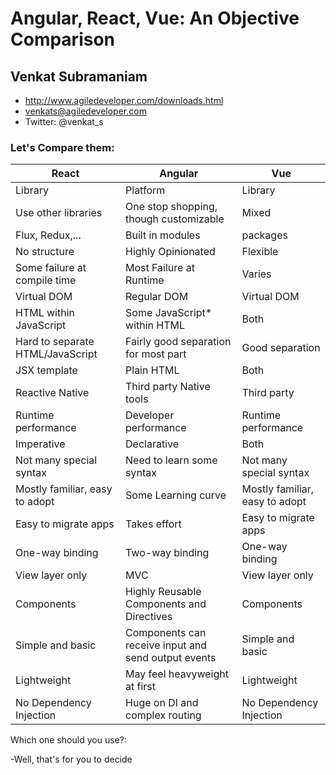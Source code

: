 # Angular, React, Vue: An Objective Comparison
## Venkat Subramaniam
* http://www.agiledeveloper.com/downloads.html
* venkats@agiledeveloper.com
* Twitter: @venkat_s

### Let's Compare them:

| React | Angular | Vue |
|-------|---------|-----|
| Library | Platform | Library |
| Use other libraries | One stop shopping, though customizable | Mixed |
| Flux, Redux,... | Built in modules | packages |
| No structure | Highly Opinionated | Flexible |
| Some failure at compile time | Most Failure at Runtime | Varies |
| Virtual DOM | Regular DOM | Virtual DOM |
| HTML within JavaScript | Some JavaScript* within HTML | Both |
| Hard to separate HTML/JavaScript | Fairly good separation for most part | Good separation |
| JSX template | Plain HTML | Both |
| Reactive Native | Third party Native tools | Third party |
| Runtime performance | Developer performance | Runtime performance |
| Imperative | Declarative | Both |
| Not many special syntax | Need to learn some syntax | Not many special syntax |
| Mostly familiar, easy to adopt | Some Learning curve | Mostly familiar, easy to adopt |
| Easy to migrate apps | Takes effort | Easy to migrate apps |
| One-way binding | Two-way binding | One-way binding |
| View layer only | MVC | View layer only |
| Components | Highly Reusable Components and Directives | Components |
| Simple and basic | Components can receive input and send output events | Simple and basic |
| Lightweight |May feel heavyweight at first | Lightweight |
| No Dependency Injection | Huge on DI and complex routing | No Dependency Injection |

Which one should you use?:

-Well, that's for you to decide
